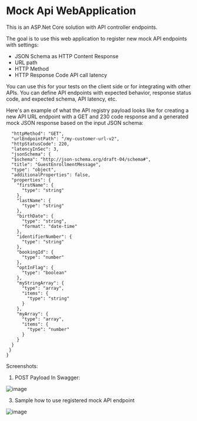 # Mock Api WebApplication

This is an ASP.Net Core solution with API controller endpoints. 

The goal is to use this web application to register new mock API endpoints with settings:
- JSON Schema as HTTP Content Response
- URL path
- HTTP Method
- HTTP Response Code API call latency

You can use this for your tests on the client side or for integrating with other APIs. 
You can define API endpoints with expected behavior, response status code, and expected schema, API latency, etc.

Here's an example of what the API registry payload looks like for creating a new API URL endpoint with a GET and 230 code response and a generated mock JSON response based on the input JSON schema:

```{
  "httpMethod": "GET",
  "urlEndpointPath": "/my-customer-url-v2",
  "httpStatusCode": 220,
  "latencyInSec": 3,
  "jsonSchema": {
  "$schema": "http://json-schema.org/draft-04/schema#",
  "title": "GuestEnrollmentMessage",
  "type": "object",
  "additionalProperties": false,
  "properties": {
    "firstName": {
      "type": "string"
    },
    "lastName": {
      "type": "string"
    },
    "birthDate": {
      "type": "string",
      "format": "date-time"
    },
    "identifierNumber": {
      "type": "string"
    },
	"bookingId": {
      "type": "number"
    },
    "optInFlag": {
      "type": "boolean"
    },
	"myStringArray": {
	  "type": "array",
	  "items": {
		"type": "string"
	  }
	},
	"myArray": {
	  "type": "array",
	  "items": {
		"type": "number"
	  }
	}
  }
 }
}
```
Screenshots:

1. POST Payload In Swagger:
   
![image](https://github.com/curiousmindos/MockApiGenerator/assets/7238801/7a9e9420-638b-457b-8f46-9d0df13f1723)

3. Sample how to use registered mock API endpoint
   
![image](https://github.com/curiousmindos/MockApiGenerator/assets/7238801/eb8ac6cc-0348-4e36-bfe3-31b040c613e8)

 

